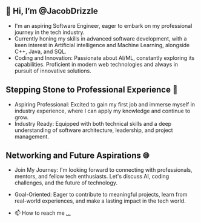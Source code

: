 ## 👋 Hi, I’m @JacobDrizzle

- I'm an aspiring Software Engineer, eager to embark on my professional journey in the tech industry.
- Currently honing my skills in advanced software development, with a keen interest in Artificial intelligence and Machine Learning, alongside C++, Java, and SQL.
- Coding and Innovation: Passionate about AI/ML, constantly exploring its capabilities. Proficient in modern web technologies and always in pursuit of innovative solutions.

## Stepping Stone to Professional Experience 💼

- Aspiring Professional: Excited to gain my first job and immerse myself in industry experience, where I can apply my knowledge and continue to grow.
- Industry Ready: Equipped with both technical skills and a deep understanding of software architecture, leadership, and project management.

## Networking and Future Aspirations 🌐

- Join My Journey: I'm looking forward to connecting with professionals, mentors, and fellow tech enthusiasts. Let's discuss AI, coding challenges, and the future of technology.
- Goal-Oriented: Eager to contribute to meaningful projects, learn from real-world experiences, and make a lasting impact in the tech world.

- 📫 How to reach me [...](https://twitter.com/JD_Drizzle)
